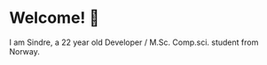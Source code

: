 # Welcome! 👐
I am Sindre, a 22 year old Developer / M.Sc. Comp.sci. student from Norway. 


<!---
sindreoyen/sindreoyen is a ✨ special ✨ repository because its `README.md` (this file) appears on your GitHub profile.
You can click the Preview link to take a look at your changes.
--->
